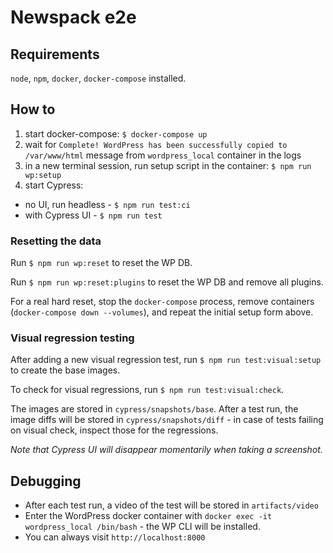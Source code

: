 # Newspack e2e

## Requirements

`node`, `npm`, `docker`, `docker-compose` installed.

## How to

1. start docker-compose: `$ docker-compose up`
1. wait for `Complete! WordPress has been successfully copied to /var/www/html` message from `wordpress_local` container in the logs
1. in a new terminal session, run setup script in the container: `$ npm run wp:setup`
1. start Cypress:
  - no UI, run headless - `$ npm run test:ci`
  - with Cypress UI - `$ npm run test`

### Resetting the data

Run `$ npm run wp:reset` to reset the WP DB.

Run `$ npm run wp:reset:plugins` to reset the WP DB and remove all plugins.

For a real hard reset, stop the `docker-compose` process, remove containers (`docker-compose down --volumes`), and repeat the initial setup form above.

### Visual regression testing

After adding a new visual regression test, run `$ npm run test:visual:setup` to create the base images.

To check for visual regressions, run `$ npm run test:visual:check`.

The images are stored in `cypress/snapshots/base`. After a test run, the image diffs will be stored in `cypress/snapshots/diff` - in case of tests failing on visual check, inspect those for the regressions.

_Note that Cypress UI will disappear momentarily when taking a screenshot._

## Debugging

- After each test run, a video of the test will be stored in `artifacts/video`
- Enter the WordPress docker container with `docker exec -it wordpress_local /bin/bash` - the WP CLI will be installed.
- You can always visit `http://localhost:8000`

